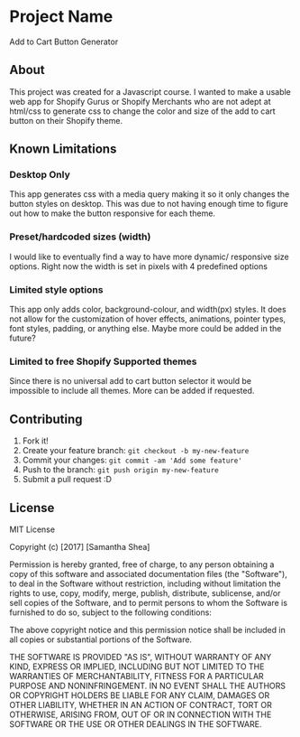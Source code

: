 # Project Name

Add to Cart Button Generator


## About

This project was created for a Javascript course. I wanted to make a usable web app for Shopify Gurus or Shopify Merchants who are not adept at html/css to generate css to change the color and size of the add to cart button on their Shopify theme.

## Known Limitations

### Desktop Only

This app generates css with a media query making it so it only changes the button styles on desktop. This was due to not having enough time to figure out how to make the button responsive for each theme.

### Preset/hardcoded sizes (width)

I would like to eventually find a way to have more dynamic/ responsive size options. Right now the width is set in pixels with 4 predefined options

### Limited style options

This app only adds color, background-colour, and width(px) styles. It does not allow for the customization of hover effects, animations, pointer types, font styles, padding, or anything else. Maybe more could be added in the future?


### Limited to free Shopify Supported themes

Since there is no universal add to cart button selector it would be impossible to include all themes. More can be added if requested.

## Contributing

1. Fork it!
2. Create your feature branch: `git checkout -b my-new-feature`
3. Commit your changes: `git commit -am 'Add some feature'`
4. Push to the branch: `git push origin my-new-feature`
5. Submit a pull request :D



## License

MIT License

Copyright (c) [2017] [Samantha Shea]

Permission is hereby granted, free of charge, to any person obtaining a copy
of this software and associated documentation files (the "Software"), to deal
in the Software without restriction, including without limitation the rights
to use, copy, modify, merge, publish, distribute, sublicense, and/or sell
copies of the Software, and to permit persons to whom the Software is
furnished to do so, subject to the following conditions:

The above copyright notice and this permission notice shall be included in all
copies or substantial portions of the Software.

THE SOFTWARE IS PROVIDED "AS IS", WITHOUT WARRANTY OF ANY KIND, EXPRESS OR
IMPLIED, INCLUDING BUT NOT LIMITED TO THE WARRANTIES OF MERCHANTABILITY,
FITNESS FOR A PARTICULAR PURPOSE AND NONINFRINGEMENT. IN NO EVENT SHALL THE
AUTHORS OR COPYRIGHT HOLDERS BE LIABLE FOR ANY CLAIM, DAMAGES OR OTHER
LIABILITY, WHETHER IN AN ACTION OF CONTRACT, TORT OR OTHERWISE, ARISING FROM,
OUT OF OR IN CONNECTION WITH THE SOFTWARE OR THE USE OR OTHER DEALINGS IN THE
SOFTWARE.
